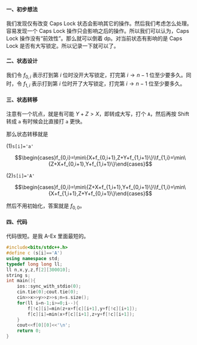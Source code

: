 #### 一、初步想法

我们发现仅有改变 Caps Lock 状态会影响其它的操作。然后我们考虑怎么处理。容易发现一个 Caps Lock 操作只会影响之后的操作。所以我们可以认为，Caps Lock 操作没有“前效性”。那么就可以倒着 dp。对当前状态有影响的是 Caps Lock 是否有大写锁定。所以记录一下就可以了。

#### 二、状态设计

我们令 $f_{0,i}$ 表示打到第 $i$ 位时没开大写锁定，打完第 $i\to n-1$ 位至少要多久。同时，令 $f_{1,i}$ 表示打到第 $i$ 位时开了大写锁定，打完第 $i\to n-1$ 位至少要多久。

#### 三、状态转移

注意有一个坑点，就是有可能 $Y+Z>X$，即转成大写，打个 `A`，然后再按 Shift 转成 `a` 有时候会比直接打 `a` 更快。

那么状态转移就是

$(1)$`s[i]='a'` 

$$\begin{cases}f_{0,i}=\min\{X+f_{0,i+1},Z+Y+f_{1,i+1}\}\\f_{1,i}=\min\{Z+X+f_{0,i+1},Y+f_{1,i+1}\}\end{cases}$$

$(2)$`s[i]='A'` 

$$\begin{cases}f_{0,i}=\min\{Z+X+f_{1,i+1},Y+f_{0,i+1}\}\\f_{1,i}=\min\{X+f_{1,i+1},Z+Y+f_{0,i+1}\}\end{cases}$$

然后不用初始化，答案就是 $f_{0,0}$。

#### 四、代码

代码很短。是我 A-Ex 里面最短的。

```cpp
#include<bits/stdc++.h>
#define c (s[i]=='A')
using namespace std;
typedef long long ll;
ll n,x,y,z,f[2][300010];
string s;
int main(){
	ios::sync_with_stdio(0);
	cin.tie(0);cout.tie(0);
	cin>>x>>y>>z>>s;n=s.size();
	for(ll i=n-1;i>=0;i--){
		f[!c][i]=min(z+x+f[c][i+1],y+f[!c][i+1]);
		f[c][i]=min(x+f[c][i+1],z+y+f[!c][i+1]);
	}
	cout<<f[0][0]<<'\n';
	return 0;
}
```